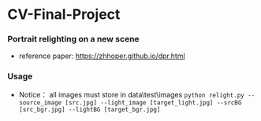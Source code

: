# CV-Final-Project
### Portrait relighting on a new scene
* reference paper: https://zhhoper.github.io/dpr.html
### Usage 
* Notice： all images must store in data\test\images
`python relight.py --source_image [src.jpg] --light_image [target_light.jpg] --srcBG [src_bgr.jpg] --lightBG [target_bgr.jpg]`
